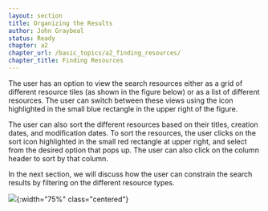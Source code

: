 ```yaml
---
layout: section
title: Organizing the Results
author: John Graybeal
status: Ready
chapter: a2
chapter_url: /basic_topics/a2_finding_resources/
chapter_title: Finding Resources
---
```


The user has an option to view the search resources either as a grid of different resource tiles (as shown in the figure below) or as a list of different resources. The user can switch between these views using the icon highlighted in the small blue rectangle in the upper right of the figure. 

The user can also sort the different resources based on their titles, creation dates, and modification dates. To sort the resources, the user clicks on the sort icon highlighted in the small red rectangle at upper right, and select from the desired option that pops up. The user can also click on the column header to sort by that column.

In the next section, we will discuss how the user can constrain the search results by filtering on the different resource types.


![](https://github.com/metadatacenter/cedar-manual/raw/master/docs/assets/imgs/sort.png){:width="75%" class="centered"}
